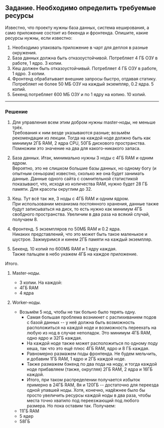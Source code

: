 
## Задание. Необходимо определить требуемые ресурсы

Известно, что проекту нужны база данных, система кеширования, а само приложение состоит из бекенда и фронтенда. Опишите, какие ресурсы нужны, если известно:

1. Необходимо упаковать приложение в чарт для деплоя в разные окружения. 
2. База данных должна быть отказоустойчивой. Потребляет 4 ГБ ОЗУ в работе, 1 ядро. 3 копии. 
3. Кеш должен быть отказоустойчивый. Потребляет 4 ГБ ОЗУ в работе, 1 ядро. 3 копии. 
4. Фронтенд обрабатывает внешние запросы быстро, отдавая статику. Потребляет не более 50 МБ ОЗУ на каждый экземпляр, 0.2 ядра. 5 копий. 
5. Бекенд потребляет 600 МБ ОЗУ и по 1 ядру на копию. 10 копий.

---

### Решение

1. Для управления всем этим добром нужны master-ноды, не меньше трёх.<br/>
Требования к ним везде указываются разные; возьмём рекомендации из лекции. Тогда на каждой ноде должно быть как минимум 2ГБ RAM, 2 ядра CPU, 50ГБ дискового пространства. <br/>
Помножим это значение на два для какого-никакого запаса.

2. База данных. Итак, минимально нужны 3 ноды с 4ГБ RAM и одним ядром. <br/>
Вероятно, это не слишком большие базы данных, но одному богу (и опытным сеньорам) известно, сколько же она будет занимать данные. Данные одного сайта с сомнительной статистикой показывают, что, исходя из количества RAM, нужно будет 28 ГБ памяти. Для красоты округлим до 32.

3. Кеш. Тут всё так же, 3 ноды с 4ГБ RAM и одним ядром.<br/>
При использовании механизма постоянного хранения, данные также будут записываться на диск, то есть нужно как минимум 4ГБ свобдного пространства. Увеличим в два раза на всякий случай, получаем 8.

4. Фронтенд. 5 экземпляров по 50МБ RAM и 0.2 ядра.<br/>
Никаких представлений, что это может быть такое маленькое и шустрое. Зажмуримся и кинем 2ГБ памяти на каждый экземпляр.

5. Бекенд. 10 копий по 600МБ RAM и 1 ядру каждая.<br/>
Также пальцем в небо укажем 4ГБ на каждое приложение.

Итого.
1. Master-ноды.
    * 3 копии. На каждой:
    * 4ГБ RAM
    * 4 ядра

2. Worker-ноды.
    * Возьмём 5 нод, чтобы не так больно было терять одну.<br/>
        * Самая большая проблема возникнет с распихиванием подов с базой данных -- у неё должна быть возможность расположиться на каждой ноде и возможность переехать на любую из нод в случае неполадок. Это минимум 4ГБ RAM, одно ядро и 32ГБ каждая.
        * На каждой ноде также может расположиться по одному поду кеша, так что это ещё плюс 4ГБ RAM, ядро и 8 ГБ каждая.
        * Равномерно размажем поды фронтенда. Не будем мельчить, и добавим 1ГБ RAM, 1 ядро и 2ГБ каждой ноде.
        * Также размажем бэкенд по два пода на ноду, и тогда каждой ноде прибавляем (также, округляя) 2ГБ RAM, 2 ядра и 16ГБ каждой.
        * Итого, при таком распределении получается избыток примерно в 24ГБ RAM, 8я и 120ГБ -- достаточно для переезда одной упавшей ноды. Хотя, конечно, надёжнее было бы просто увеличить ресурсы каждой ноды в два раза, чтобы места точно хватило под переезжающий под любого размера.
        Но пока оставим так. Получаем:
    * 11ГБ RAM
    * 5 ядер
    * 58ГБ

